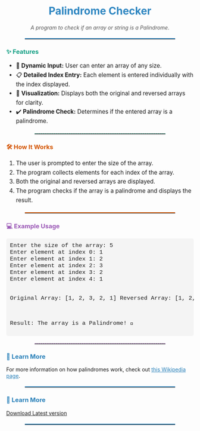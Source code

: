 <h1 style="text-align: center; color: #2E86C1;">Palindrome Checker</h1>
<p style="text-align: center; font-style: italic; color: #555;">A program to check if an array or string is a Palindrome.</p>

<hr style="border: none; border-top: 2px solid #2E86C1; width: 80%; margin: 20px auto;">

<h3 style="color: #16A085;">✨ Features</h3>
<ul style="font-size: 1.1em; line-height: 1.6;">
    <li>🌟 <b>Dynamic Input:</b> User can enter an array of any size.</li>
    <li>📋 <b>Detailed Index Entry:</b> Each element is entered individually with the index displayed.</li>
    <li>🔄 <b>Visualization:</b> Displays both the original and reversed arrays for clarity.</li>
    <li>✔️ <b>Palindrome Check:</b> Determines if the entered array is a palindrome.</li>
</ul>

<hr style="border: none; border-top: 1px dashed #16A085; width: 70%; margin: 20px auto;">

<h3 style="color: #D35400;">🛠️ How It Works</h3>
<ol style="font-size: 1.1em; line-height: 1.6;">
    <li>The user is prompted to enter the size of the array.</li>
    <li>The program collects elements for each index of the array.</li>
    <li>Both the original and reversed arrays are displayed.</li>
    <li>The program checks if the array is a palindrome and displays the result.</li>
</ol>

<hr style="border: none; border-top: 2px solid #D35400; width: 80%; margin: 20px auto;">

<h3 style="color: #9B59B6;">💻 Example Usage</h3>
<pre style="background-color: #f4f4f4; padding: 10px; border-radius: 5px; font-family: 'Courier New', Courier, monospace; font-size: 1.1em;">
Enter the size of the array: 5
Enter element at index 0: 1
Enter element at index 1: 2
Enter element at index 2: 3
Enter element at index 3: 2
Enter element at index 4: 1

Original Array: [1, 2, 3, 2, 1]
Reversed Array: [1, 2, 3, 2, 1]

Result: The array is a Palindrome! 🎉
</pre>

<hr style="border: none; border-top: 1px dashed #9B59B6; width: 70%; margin: 20px auto;">

<h3 style="color: #2980B9;">📖 Learn More</h3>
<p>For more information on how palindromes work, check out <a href="https://en.wikipedia.org/wiki/Palindrome" target="_blank" style="color: #2980B9;">this Wikipedia page</a>.</p>

<hr style="border: none; border-top: 2px solid #2980B9; width: 80%; margin: 20px auto;">

<h3 style="color: #2980B9;">🚀 Learn More</h3>
<a href="https://github.com/AmanKumar9958/PalindromeChecker/releases/tag/v0.1" target="_blank">Download Latest version</a>

<hr style="border: none; border-top: 2px solid #2980B9; width: 80%; margin: 20px auto;">
